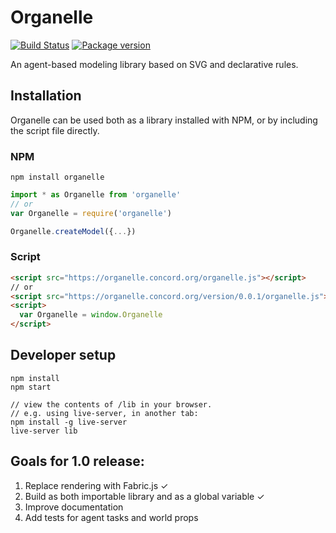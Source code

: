 




# Organelle
[![Build Status](https://travis-ci.org/concord-consortium/organelle.svg?branch=master)](https://travis-ci.org/concord-consortium/organelle) [![Package version](https://img.shields.io/npm/v/organelle.svg)](https://www.npmjs.com/package/organelle/)

An agent-based modeling library based on SVG and declarative rules.

## Installation

Organelle can be used both as a library installed with NPM, or by including the script file directly.

### NPM

```
npm install organelle
```

```js
import * as Organelle from 'organelle'
// or
var Organelle = require('organelle')

Organelle.createModel({...})
```

### Script

```html
<script src="https://organelle.concord.org/organelle.js"></script>
// or
<script src="https://organelle.concord.org/version/0.0.1/organelle.js"></script>
<script>
  var Organelle = window.Organelle
</script>
```

## Developer setup

    npm install
    npm start

    // view the contents of /lib in your browser.
    // e.g. using live-server, in another tab:
    npm install -g live-server
    live-server lib

## Goals for 1.0 release:

1. Replace rendering with Fabric.js ✓
2. Build as both importable library and as a global variable ✓
3. Improve documentation
4. Add tests for agent tasks and world props